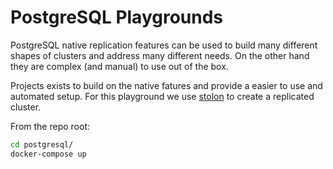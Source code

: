 PostgreSQL Playgrounds
======================
PostgreSQL native replication features can be used to build many different
shapes of clusters and address many different needs.
On the other hand they are complex (and manual) to use out of the box.

Projects exists to build on the native fatures and provide a easier to use
and automated setup.
For this playground we use [stolon](https://github.com/sorintlab/stolon) to
create a replicated cluster.


From the repo root:
```bash
cd postgresql/
docker-compose up
```
